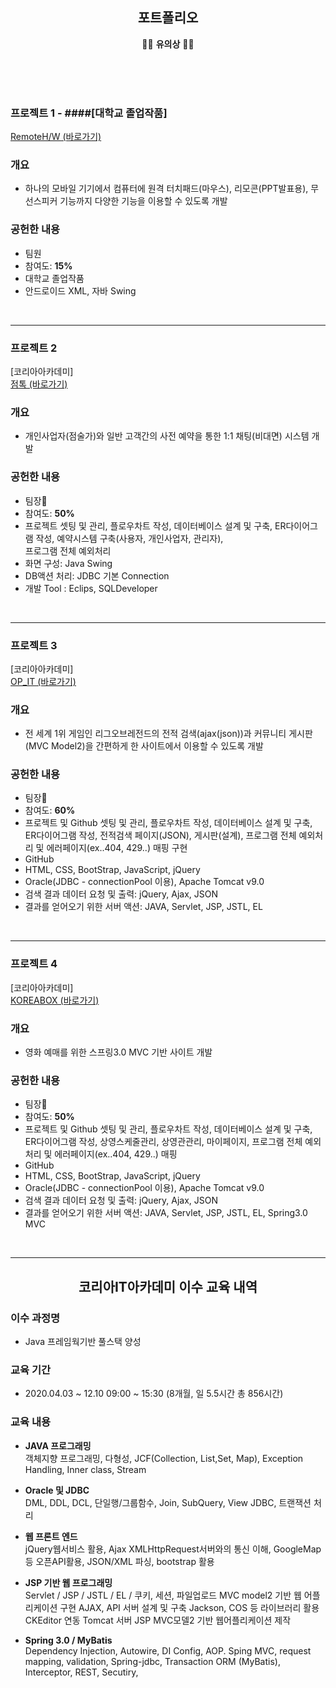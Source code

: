 <h2 align="center">포트폴리오</h2>
<p align="center">
  🙍‍♂️  <strong>유의상</strong>   🙍‍♀️
</p>
<br><br><br>

### 프로젝트 1 - ####[대학교 졸업작품]
[RemoteH/W (바로가기)](https://github.com/devYoooo/RemoteHW)

### 개요
* 하나의 모바일 기기에서 컴퓨터에 원격 터치패드(마우스), 리모콘(PPT발표용), 무선스피커 기능까지 다양한 기능을 이용할 수 있도록 개발

### 공헌한 내용
* 팀원
* 참여도: **15%**
* 대학교 졸업작품
* 안드로이드 XML, 자바 Swing 
<br>
<hr>

### 프로젝트 2
[코리아아카데미]<br>
[점톡 (바로가기)](https://github.com/devYoooo/Jumtalk)

### 개요
* 개인사업자(점술가)와 일반 고객간의 사전 예약을 통한 1:1 채팅(비대면) 시스템 개발

### 공헌한 내용
* 팀장:crown:
* 참여도: **50%**
* 프로젝트 셋팅 및 관리, 플로우차트 작성, 데이터베이스 설계 및 구축, ER다이어그램 작성, 예약시스템 구축(사용자, 개인사업자, 관리자), <br>프로그램 전체 예외처리
* 화면 구성: Java Swing
* DB액션 처리: JDBC 기본 Connection
* 개발 Tool : Eclips, SQLDeveloper
<br>
<hr>



### 프로젝트 3
[코리아아카데미]<br>
[OP_IT (바로가기)](https://github.com/devYoooo/OP_IT)

### 개요
* 전 세계 1위 게임인 리그오브레전드의 전적 검색(ajax(json))과 커뮤니티 게시판(MVC Model2)을 간편하게 한 사이트에서 이용할 수 있도록 개발

### 공헌한 내용
* 팀장:crown:
* 참여도: **60%**
* 프로젝트 및 Github 셋팅 및 관리, 플로우차트 작성, 데이터베이스 설계 및 구축, ER다이어그램 작성, 전적검색 페이지(JSON), 게시판(설계), 프로그램 전체 예외처리 및 에러페이지(ex..404, 429..) 매핑 구현
* GitHub
* HTML, CSS, BootStrap, JavaScript, jQuery
* Oracle(JDBC - connectionPool 이용), Apache Tomcat v9.0
* 검색 결과 데이터 요청 및 출력: jQuery, Ajax, JSON
* 결과를 얻어오기 위한 서버 액션: JAVA, Servlet, JSP, JSTL, EL
<br>
<hr>



### 프로젝트 4
[코리아아카데미]<br>
[KOREABOX (바로가기)](https://github.com/devYoooo/KOREABOX)

### 개요
* 영화 예매를 위한 스프링3.0 MVC 기반 사이트 개발

### 공헌한 내용
* 팀장:crown:
* 참여도: **50%**
* 프로젝트 및 Github 셋팅 및 관리, 플로우차트 작성, 데이터베이스 설계 및 구축, ER다이어그램 작성, 상영스케줄관리, 상영관관리, 마이페이지, 프로그램 전체 예외처리 및 에러페이지(ex..404, 429..) 매핑
* GitHub
* HTML, CSS, BootStrap, JavaScript, jQuery
* Oracle(JDBC - connectionPool 이용), Apache Tomcat v9.0
* 검색 결과 데이터 요청 및 출력: jQuery, Ajax, JSON
* 결과를 얻어오기 위한 서버 액션: JAVA, Servlet, JSP, JSTL, EL, Spring3.0 MVC
<br>
<hr>




<h2 align="center">코리아IT아카데미 이수 교육 내역</h2>

### 이수 과정명
* Java 프레임웍기반 풀스택 양성

### 교육 기간
* 2020.04.03 ~ 12.10  09:00 ~ 15:30 (8개월, 일 5.5시간 총 856시간)

### 교육 내용

- **JAVA 프로그래밍**<br>
  객체지향 프로그래밍, 다형성, JCF(Collection, List,Set, Map), Exception Handling, Inner class, Stream

- **Oracle 및 JDBC**<br>
  DML, DDL, DCL, 단일행/그룹함수, Join, SubQuery, View JDBC, 트랜잭션 처리
  
- **웹 프론트 엔드**<br>
  jQuery웹서비스 활용, Ajax XMLHttpRequest서버와의 통신 이해, GoogleMap등 오픈API활용, JSON/XML 파싱, bootstrap 활용<br>
  
- **JSP 기반 웹 프로그래밍**<br>
  Servlet / JSP / JSTL / EL /  쿠키, 세션, 파일업로드 MVC model2 기반 웹 어플리케이션 구현  AJAX, API 서버 설계 및 구축  Jackson, COS 등 라이브러리 활용  CKEditor 연동  Tomcat 서버
  JSP MVC모델2 기반 웹어플리케이션 제작
  
- **Spring 3.0 / MyBatis**<br>
  Dependency Injection, Autowire, DI Config, AOP. Sping MVC,  request mapping, validation, Spring-jdbc, Transaction
  ORM (MyBatis), Interceptor, REST, Secutiry,
